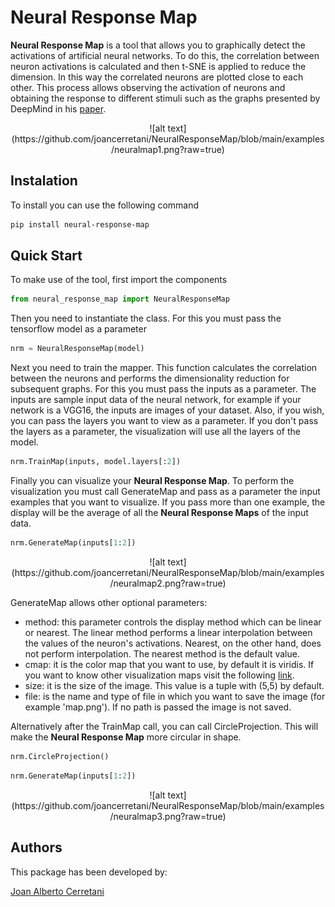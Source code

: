 # Neural Response Map

**Neural Response Map** is a tool that allows you to graphically detect the activations of artificial neural networks. To do this, the correlation between neuron activations is calculated and then t-SNE is applied to reduce the dimension. In this way the correlated neurons are plotted close to each other. This process allows observing the activation of neurons and obtaining the response to different stimuli such as the graphs presented by DeepMind in his [paper](https://arxiv.org/pdf/1807.01281.pdf).

<p align="center">
    ![alt text](https://github.com/joancerretani/NeuralResponseMap/blob/main/examples/neuralmap1.png?raw=true)
</p>

## Instalation

To install you can use the following command

```bash
pip install neural-response-map
```

## Quick Start

To make use of the tool, first import the components

```python
from neural_response_map import NeuralResponseMap
```

Then you need to instantiate the class. For this you must pass the tensorflow model as a parameter

```python
nrm = NeuralResponseMap(model)
```

Next you need to train the mapper. This function calculates the correlation between the neurons and performs the dimensionality reduction for subsequent graphs. For this you must pass the inputs as a parameter. The inputs are sample input data of the neural network, for example if your network is a VGG16, the inputs are images of your dataset. Also, if you wish, you can pass the layers you want to view as a parameter. If you don't pass the layers as a parameter, the visualization will use all the layers of the model.

```python
nrm.TrainMap(inputs, model.layers[:2])
```

Finally you can visualize your **Neural Response Map**. To perform the visualization you must call GenerateMap and pass as a parameter the input examples that you want to visualize. If you pass more than one example, the display will be the average of all the **Neural Response Maps** of the input data.

```python
nrm.GenerateMap(inputs[1:2])
```

<p align="center">
    ![alt text](https://github.com/joancerretani/NeuralResponseMap/blob/main/examples/neuralmap2.png?raw=true)
</p>

GenerateMap allows other optional parameters:

 - method: this parameter controls the display method which can be linear or nearest. The linear method performs a linear interpolation between the values of the neuron's activations. Nearest, on the other hand, does not perform interpolation. The nearest method is the default value.
 - cmap: it is the color map that you want to use, by default it is viridis. If you want to know other visualization maps visit the following [link](https://matplotlib.org/3.5.0/tutorials/colors/colormaps.html).
 - size: it is the size of the image. This value is a tuple with (5,5) by default.
 - file: is the name and type of file in which you want to save the image (for example 'map.png'). If no path is passed the image is not saved.
 
Alternatively after the TrainMap call, you can call CircleProjection. This will make the **Neural Response Map** more circular in shape.

```python
nrm.CircleProjection()
```

```python
nrm.GenerateMap(inputs[1:2])
```

<p align="center">
    ![alt text](https://github.com/joancerretani/NeuralResponseMap/blob/main/examples/neuralmap3.png?raw=true)
</p>

 ## Authors

This package has been developed by:

<a href="https://www.linkedin.com/in/joancerretani/" target="blank">Joan Alberto Cerretani</a>
